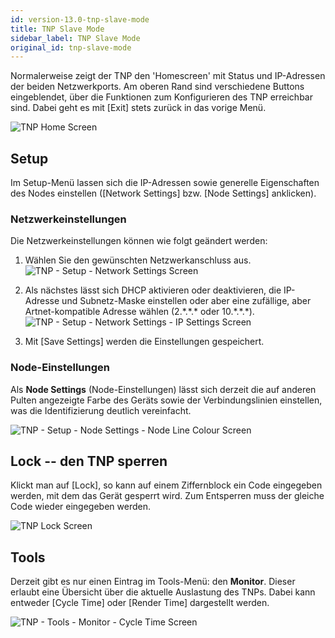 ```yaml
---
id: version-13.0-tnp-slave-mode
title: TNP Slave Mode
sidebar_label: TNP Slave Mode
original_id: tnp-slave-mode
---
```


Normalerweise zeigt der TNP den 'Homescreen' mit Status und IP-Adressen
der beiden Netzwerkports. Am oberen Rand sind verschiedene Buttons
eingeblendet, über die Funktionen zum Konfigurieren des TNP erreichbar
sind. Dabei geht es mit \[Exit\] stets zurück in das vorige Menü.

![TNP Home Screen](/docs/images/TNP-Home-Screen.png)

Setup
-----

Im Setup-Menü lassen sich die IP-Adressen sowie generelle Eigenschaften
des Nodes einstellen (\[Network Settings\] bzw. \[Node Settings\] anklicken).

### Netzwerkeinstellungen

Die Netzwerkeinstellungen können wie folgt geändert werden:

1. Wählen Sie den gewünschten Netzwerkanschluss aus.\
   ![TNP - Setup - Network Settings Screen](/docs/images/TNP-Setup-Network-Settings-Screen.png)

2. Als nächstes lässt sich DHCP aktivieren oder deaktivieren, die
   IP-Adresse und Subnetz-Maske einstellen oder aber eine zufällige, aber
   Artnet-kompatible Adresse wählen (2.\*.\*.\* oder 10.\*.\*.\*).\
   ![TNP - Setup - Network Settings - IP Settings Screen](/docs/images/TNP-Setup-Network-Settings-IP-Settings-Screen.png)

3. Mit \[Save Settings\] werden die Einstellungen gespeichert.

### Node-Einstellungen

Als **Node Settings** (Node-Einstellungen) lässt sich derzeit die auf anderen Pulten
angezeigte Farbe des Geräts sowie der Verbindungslinien einstellen, was
die Identifizierung deutlich vereinfacht.

![TNP - Setup - Node Settings - Node Line Colour Screen](/docs/images/TNP-Setup-Node-Settings-Node-Line-Colour-Screen.png)

Lock -- den TNP sperren
-----------------------

Klickt man auf \[Lock\], so kann auf einem Ziffernblock ein Code
eingegeben werden, mit dem das Gerät gesperrt wird. Zum Entsperren muss
der gleiche Code wieder eingegeben werden.

![TNP Lock Screen](/docs/images/TNP-Lock-Screen.png)

Tools
-----

Derzeit gibt es nur einen Eintrag im Tools-Menü: den **Monitor**. Dieser
erlaubt eine Übersicht über die aktuelle Auslastung des TNPs. Dabei kann
entweder \[Cycle Time\] oder \[Render Time\] dargestellt werden.

![TNP - Tools - Monitor - Cycle Time Screen](/docs/images/TNP-Tools-Monitor-Cycle-Time-Screen.png)



